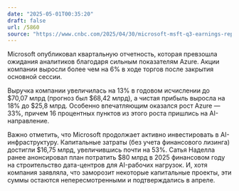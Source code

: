 ```yaml
---
date: "2025-05-01T00:35:20"
draft: false
url: /5860
source: "https://www.cnbc.com/2025/04/30/microsoft-msft-q3-earnings-report-2025.html"
---
```


Microsoft опубликовал квартальную отчетность, которая превзошла ожидания аналитиков благодаря сильным показателям Azure. Акции компании выросли более чем на 6% в ходе торгов после закрытия основной сессии.

Выручка компании увеличилась на 13% в годовом исчислении до $70,07 млрд (прогноз был $68,42 млрд), а чистая прибыль выросла на 18% до $25,8 млрд. Особенно впечатляющим оказался рост Azure — 33%, причем 16 процентных пунктов из этого роста пришлись на AI-направление.

Важно отметить, что Microsoft продолжает активно инвестировать в AI-инфраструктуру. Капитальные затраты (без учета финансового лизинга) достигли $16,75 млрд, увеличившись почти на 53%. Сатья Наделла ранее анонсировал план потратить $80 млрд в 2025 финансовом году на строительство дата-центров для AI-рабочих нагрузок. И, хотя компания заявляла, что заморозит некоторые капитальные проекты, эти суммы остаются непересмотренными и подтверждались в апреле.